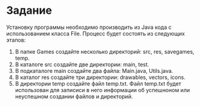 # Задание

Установку программы необходимо производить из Java кода с использованием класса File. Процесс будет состоять из следующих этапов:

1. В папке Games создайте несколько директорий: src, res, savegames, temp.
2. В каталоге src создайте две директории: main, test.
3. В подкаталоге main создайте два файла: Main.java, Utils.java.
4. В каталог res создайте три директории: drawables, vectors, icons.
5. В директории temp создайте файл temp.txt.
Файл temp.txt будет использован для записиси в него информации об успешноном или неуспешном создании файлов и директорий.